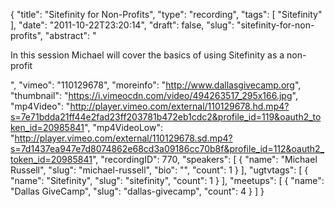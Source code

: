 {
  "title": "Sitefinity for Non-Profits",
  "type": "recording",
  "tags": [
    "Sitefinity"
  ],
  "date": "2011-10-22T23:20:14",
  "draft": false,
  "slug": "sitefinity-for-non-profits",
  "abstract": "<p>In this session Michael will cover the basics of using Sitefinity as a non-profit</p>",
  "vimeo": "110129678",
  "moreinfo": "http://www.dallasgivecamp.org",
  "thumbnail": "https://i.vimeocdn.com/video/494263517_295x166.jpg",
  "mp4Video": "http://player.vimeo.com/external/110129678.hd.mp4?s=7e71bdda21ff44e2fad23ff203781b472eb1cdc2&profile_id=119&oauth2_token_id=20985841",
  "mp4VideoLow": "http://player.vimeo.com/external/110129678.sd.mp4?s=7d1437ea947e7d8074862e68cd3a09186cc70b8f&profile_id=112&oauth2_token_id=20985841",
  "recordingID": 770,
  "speakers": [
    {
      "name": "Michael Russell",
      "slug": "michael-russell",
      "bio": "",
      "count": 1
    }
  ],
  "ugtvtags": [
    {
      "name": "Sitefinity",
      "slug": "sitefinity",
      "count": 1
    }
  ],
  "meetups": [
    {
      "name": "Dallas GiveCamp",
      "slug": "dallas-givecamp",
      "count": 4
    }
  ]
}